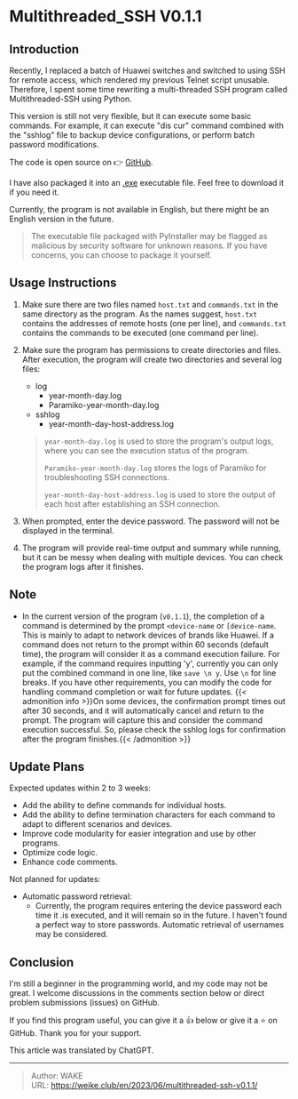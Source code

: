 # Multithreaded_SSH V0.1.1


## Introduction

Recently, I replaced a batch of Huawei switches and switched to using SSH for remote access, which rendered my previous
Telnet script unusable. Therefore, I spent some time rewriting a multi-threaded SSH program called Multithreaded-SSH
using Python.

This version is still not very flexible, but it can execute some basic commands. For example, it can execute "dis cur"
command combined with the "sshlog" file to backup device configurations, or perform batch password modifications.

<!--more-->


The code is open source on 👉 [GitHub](https://github.com/WEI-KE/Multithreaded-SSH).

I have also packaged it into an [.exe](https://github.com/WEI-KE/Multithreaded-SSH/releases) executable file. Feel free
to download it if you need it.

Currently, the program is not available in English, but there might be an English version in the future.

> The executable file packaged with PyInstaller may be flagged as malicious by security software for unknown
> reasons. If you have concerns, you can choose to package it yourself.

## Usage Instructions

1. Make sure there are two files named `host.txt` and `commands.txt` in the same directory as the program. As the names
   suggest, `host.txt` contains the addresses of remote hosts (one per line), and `commands.txt` contains the commands
   to be executed (one command per line).

2. Make sure the program has permissions to create directories and files. After execution, the program will create two
   directories and several log files:
    - log
        - year-month-day.log
        - Paramiko-year-month-day.log
    - sshlog
        - year-month-day-host-address.log

   > `year-month-day.log` is used to store the program's output logs, where you can see the execution status of the
   program.
   >
   > `Paramiko-year-month-day.log` stores the logs of Paramiko for troubleshooting SSH connections.
   >
   > `year-month-day-host-address.log` is used to store the output of each host after establishing an SSH connection.

3. When prompted, enter the device password. The password will not be displayed in the terminal.

4. The program will provide real-time output and summary while running, but it can be messy when dealing with multiple
   devices. You can check the program logs after it finishes.

## Note

- In the current version of the program (`v0.1.1`), the completion of a command is determined by the
  prompt `<device-name` or `[device-name`. This is mainly to adapt to network devices of brands like Huawei. If a
  command does not return to the prompt within 60 seconds (default time), the program will consider it as a command
  execution failure. For example, if the command requires inputting 'y', currently you can only put the combined command
  in one line, like `save \n y`. Use `\n` for line breaks. If you have other requirements, you can modify the code for
  handling command completion or wait for future updates.
  {{< admonition info >}}On some devices, the confirmation prompt times out after 30 seconds, and it will automatically
  cancel and return to the prompt. The program will capture this and consider the command execution successful. So,
  please check the sshlog logs for confirmation after the program finishes.{{< /admonition >}}

## Update Plans

Expected updates within 2 to 3 weeks:

- Add the ability to define commands for individual hosts.
- Add the ability to define termination characters for each command to adapt to different scenarios and devices.
- Improve code modularity for easier integration and use by other programs.
- Optimize code logic.
- Enhance code comments.

Not planned for updates:

- Automatic password retrieval:
    - Currently, the program requires entering the device password each time it .is executed, and it will remain so in
      the future. I haven't found a perfect way to store passwords. Automatic retrieval of usernames may be considered.

## Conclusion

I'm still a beginner in the programming world, and my code may not be great. I welcome discussions in the comments
section below or direct problem submissions (issues) on GitHub.

If you find this program useful, you can give it a 👍 below or give it a ⭐ on GitHub. Thank you for your
support.

This article was translated by ChatGPT.

---

> Author: WAKE  
> URL: https://weike.club/en/2023/06/multithreaded-ssh-v0.1.1/  

